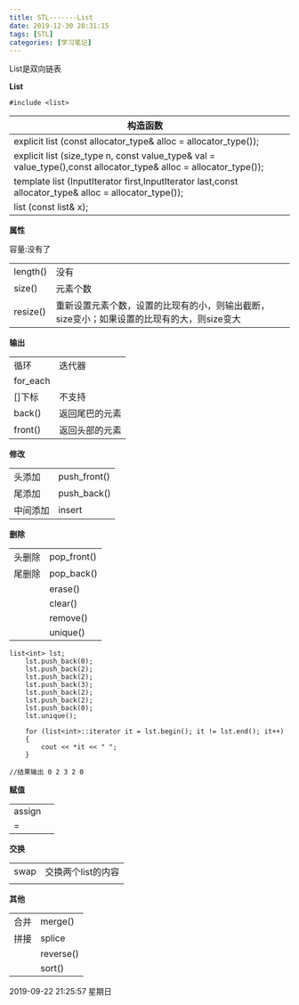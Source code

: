 ```yaml
---
title: STL-------List
date: 2019-12-30 20:31:15
tags: [STL]
categories: [学习笔记]
---
```


 List是双向链表

<!--more-->

**List**

```
#include <list>
```

| 构造函数                                                     |      |
| ------------------------------------------------------------ | ---- |
| explicit list (const allocator_type& alloc = allocator_type()); |      |
| explicit list (size_type n, const value_type& val = value_type(),const allocator_type& alloc = allocator_type()); |      |
| template <class InputIterator> list (InputIterator first,InputIterator last,const allocator_type& alloc = allocator_type()); |      |
| list (const list& x);                                        |      |

**属性**

容量:没有了

|          |                                                              |
| -------- | ------------------------------------------------------------ |
| length() | 没有                                                         |
| size()   | 元素个数                                                     |
| resize() | 重新设置元素个数，设置的比现有的小，则输出截断，size变小；如果设置的比现有的大，则size变大 |

**输出**

|          |                |
| -------- | -------------- |
| 循环     | 迭代器         |
| for_each |                |
| []下标   | 不支持         |
| back()   | 返回尾巴的元素 |
| front()  | 返回头部的元素 |

**修改**

|          |              |
| -------- | ------------ |
| 头添加   | push_front() |
| 尾添加   | push_back()  |
| 中间添加 | insert       |

**删除**

|        |             |
| ------ | ----------- |
| 头删除 | pop_front() |
| 尾删除 | pop_back()  |
|        | erase()     |
|        | clear()     |
|        | remove()    |
|        | unique()    |

```
list<int> lst;
	lst.push_back(0);
	lst.push_back(2);
	lst.push_back(2);
	lst.push_back(3);
	lst.push_back(2);
	lst.push_back(2);
	lst.push_back(0);
	lst.unique();

	for (list<int>::iterator it = lst.begin(); it != lst.end(); it++)
	{
		cout << *it << " ";
	}
	
//结果输出 0 2 3 2 0
```

**赋值**

|        |      |
| ------ | ---- |
| assign |      |
| =      |      |

**交换**

|      |                    |
| ---- | ------------------ |
| swap | 交换两个list的内容 |
|      |                    |

**其他**

|      |           |
| ---- | --------- |
| 合并 | merge()   |
| 拼接 | splice    |
|      | reverse() |
|      | sort()    |















2019-09-22 21:25:57 星期日